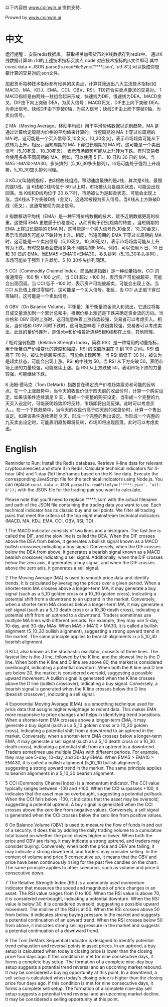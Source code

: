 以下内容由 www.coinwin.ai 提供支持.

Prowed by www.coinwin.ai


# 中文
运行提醒：
安装redis数据库。
获取相关加密货币的K线数据存到redis中。
通过K线数据计算4h /1d的上述技术指标买卖点
node 对应技术指标的js文件即可
其中const data = JSON.parse(fs.readFileSync('****.json', 'utf-8'));可以换成你想要计算的交易对的json文件。


加密货币每种技术指标都有经典的买卖点，计算并筛选出八大主流技术指标(如MACD、MA、KDJ、EMA、CCI、OBV、RSI、TD)符合买卖点要求的交易对。
1 MACD指标是由两线一柱组合起来形成，快速线为DIF，慢速线为DEA。MACD金叉，DIF由下向上突破 DEA，为买入信号；MACD死叉，DIF由上向下突破 DEA，为卖出信号。快线DIF由下穿破0轴，为买入信号；快线DIF由上而下穿破0轴，为卖出信号。

2 MA（Moving Average，移动平均线）用于平滑价格数据以识别趋势。MA 是通过计算给定周期内价格的平均值来计算的。当短周期的 MA 上穿过长周期的 MA 时，这可能是一个买入信号(5_10金叉，10_30金叉)，表示市场趋势可能从下跌转为上升。相反，当短周期的 MA 下穿过长周期的 MA 时，这可能是一个卖出信号（5_10死叉，10_30死叉），表示市场趋势可能从上升转为下跌。有时交易者会使用多条不同周期的 MA。例如，可以使用 5 日、10 日和 30 日的 MA。当MA5 >MA10>MA30，多头排列（5_10_30多头排列），市场可能处于强烈上升趋势。5_10_30空头排列同理。

3 KDJ又叫随机指标，由3根曲线组成，移动速度最快的是J线，其次是K线，最慢的是D线。当 K线和D线均位于 80 以上时，市场被认为是超买状态，可能会出现回落。当 K线和D线均位于 20 以下时，市场被认为是超卖状态，可能会出现上涨。当K线从下方突破D线（金叉），这通常被视为买入信号。当K线从上方跌破D线（死叉），这通常被视为卖出信号。

4 指数移动平均线（EMA）是一种平滑价格数据的技术，赋予近期数据更高的权重。这使得 EMA 更敏感于价格变动，从而有助于识别趋势的转变.。当短周期的 EMA 上穿过长周期的 EMA 时，这可能是一个买入信号(5_10金叉，10_30金叉)，表示市场趋势可能从下跌转为上升。相反，当短周期的 EMA 下穿过长周期的 MA 时，这可能是一个卖出信号（5_10死叉，10_30死叉），表示市场趋势可能从上升转为下跌。有时交易者会使用多条不同周期的E MA。例如，可以使用 5 日、10 日和 30 日的 EMA。当EMA5 >EMA10>EMA30，多头排列（5_10_30多头排列），市场可能处于强烈上升趋势。5_10_30空头排列同理。

5 CCI（Commodity Channel Index，商品频道指数）是一种动量指标，CCI 的值通常在 -100 到 +100 之间。当 CCI 超过 +100 时，表示资产可能被超买，可能会出现回调。当 CCI 低于 -100 时，表示资产可能被超卖，可能会出现上涨。当 CCI 从负值上穿过零轴时，这可能是一个买入信号。相反，当 CCI 从正值下穿过零轴时，这可能是一个卖出信号。

6 OBV（On Balance Volume，平衡量）用于衡量资金流入和流出。它通过将每日成交量添加到一个累计总和中，根据价格上涨还是下跌来确定资金流的方向。当价格和 OBV 同时上涨时，这可能意味着上涨趋势较强，交易者可以考虑买入。相反，当价格和 OBV 同时下跌时，这可能意味着下跌趋势较强，交易者可以考虑卖出。此处的量价5连升，是值obv和价格最近连续5根K线都在上涨，其他同理。

7 相对强弱指数（Relative Strength Index，简称 RSI）是一种常用的动量指标，用于衡量资产价格变化的速度和幅度。RSI 的取值范围在 0 到 100 之间。RSI 值高于 70 时，被认为是超买状态，可能会出现回落。当 RSI 值低于 30 时，被认为是超卖状态，可能会出现上涨。RSI 的中线为 50。当 RSI 从下方突破 50，表明市场上涨的力量较强，可能继续上涨。当 RSI 从上方跌破 50，表明市场下跌的力量较强，可能继续下跌。

8 汤姆·德马克（Tom DeMark）指数旨在确定资产价格趋势疲劳和可能的反转点。在一个上涨趋势中，当今天的收盘价低于四天前的收盘价时，计算一个购买设定。如果该条件连续满足 9 天，形成一个完整的购买设定。当形成一个完整的九天买入设定时，可能表明趋势即将反转，市场即将出现反弹。此时可以考虑买入。。在一个下跌趋势中，当今天的收盘价高于四天前的收盘价时，计算一个售出设定。如果该条件连续满足 9 天，形成一个完整的售出设定。当形成一个完整的九天卖出设定时，可能表明趋势即将反转，市场即将出现回落。此时可以考虑卖出。

# English
Reminder to Run:
Install the Redis database.
Retrieve K-line data for relevant cryptocurrencies and store it in Redis.
Calculate technical indicators for 4-hour (4h) and 1-day (1d) timeframes based on the K-line data.
Execute the corresponding JavaScript file for the technical indicators using Node.js.
You can replace `const data = JSON.parse(fs.readFileSync('****.json', 'utf-8'));` with the JSON file for the trading pair you want to calculate.

Please note that you'll need to replace '****.json' with the actual filename and path of the JSON file containing the trading data you want to use.
Each technical indicator has its classic buy and sell points. We filter all trading pairs that meet the criteria of the top eight mainstream technical indicators (MACD, MA, KDJ, EMA, CCI, OBV, RSI, TD)

1 The MACD indicator consists of two lines and a histogram. The fast line is called the DIF, and the slow line is called the DEA. When the DIF crosses above the DEA from below, it generates a bullish signal known as a MACD bullish crossover,indicating a buy signal. Conversely, when the DIF crosses below the DEA from above, it generates a bearish signal known as a MACD bearish crossover,indicating a sell signal. Additionally, when the DIF crosses below the zero axis, it generates a buy signal, and when the DIF crosses above the zero axis, it generates a sell signal.

2 The Moving Average (MA) is used to smooth price data and identify trends. It is calculated by averaging the prices over a given period. When a shorter-term MA crosses above a longer-term MA, it may generate a buy signal (such as a 5_10 golden cross or a 10_30 golden cross), indicating a potential shift from a downtrend to an uptrend in the market. Conversely, when a shorter-term MA crosses below a longer-term MA, it may generate a sell signal (such as a 5_10 death cross or a 10_30 death cross), indicating a potential shift from an uptrend to a downtrend. Traders sometimes use multiple MA lines with different periods. For example, they may use 5-day, 10-day, and 30-day MAs. When MA5 > MA10 > MA30, it is called a bullish alignment (5_10_30 bullish alignment), suggesting a strong upward trend in the market. The same principle applies to bearish alignments in a 5_10_30 bearish alignment.

3 KDJ, also known as the stochastic oscillator, consists of three lines. The fastest line is the J line, followed by the K line, and the slowest line is the D line. When both the K line and D line are above 80, the market is considered overbought, indicating a potential downturn. When both the K line and D line are below 20, the market is considered oversold, suggesting a possible upward movement. A bullish signal is generated when the K line crosses above the D line (bullish crossover), indicating a buy signal. Conversely, a bearish signal is generated when the K line crosses below the D line (bearish crossover), indicating a sell signal.

4 Exponential Moving Average (EMA) is a smoothing technique used for price data that assigns higher weightage to recent data. This makes EMA more responsive to price changes and helps in identifying trend transitions. When a shorter-term EMA crosses above a longer-term EMA, it may generate a buy signal (such as a 5_10 golden cross or a 10_30 golden cross), indicating a potential shift from a downtrend to an uptrend in the market. Conversely, when a shorter-term EMA crosses below a longer-term EMA, it may generate a sell signal (such as a 5_10 death cross or a 10_30 death cross), indicating a potential shift from an uptrend to a downtrend. Traders sometimes use multiple EMAs with different periods. For example, they may use 5-day, 10-day, and 30-day EMAs. When EMA5 > EMA10 > EMA30, it is called a bullish alignment (5_10_30 bullish alignment), suggesting a strong upward trend in the market. The same principle applies to bearish alignments in a 5_10_30 bearish alignment.

5 CCI (Commodity Channel Index) is a momentum indicator. The CCI value typically ranges between -100 and +100. When the CCI surpasses +100, it indicates that the asset may be overbought, suggesting a potential pullback. When the CCI falls below -100, it indicates that the asset may be oversold, suggesting a potential uptrend. A buy signal is generated when the CCI crosses above the zero line from negative values. Conversely, a sell signal is generated when the CCI crosses below the zero line from positive values.

6 On Balance Volume (OBV) is used to measure the flow of funds in and out of a security. It does this by adding the daily trading volume to a cumulative total based on whether the price closes higher or lower. When both the price and OBV are rising, it may indicate a strong uptrend, and traders may consider buying. Conversely, when both the price and OBV are falling, it may indicate a strong downtrend, and traders may consider selling. In the context of volume and price 5 consecutive up, it means that the OBV and price have been continuously rising for the past five candles on the chart. The same principle applies to other scenarios, such as volume and price 5 consecutive down.

7 The Relative Strength Index (RSI) is a commonly used momentum indicator that measures the speed and magnitude of price changes in an asset. The RSI value ranges from 0 to 100. When the RSI value is above 70, it is considered overbought, indicating a potential downturn. When the RSI value is below 30, it is considered oversold, suggesting a possible upward movement. The midline of the RSI is at 50. When the RSI crosses above 50 from below, it indicates strong buying pressure in the market and suggests a potential continuation of an upward trend. When the RSI crosses below 50 from above, it indicates strong selling pressure in the market and suggests a potential continuation of a downward trend.

8 The Tom DeMark Sequential Indicator is designed to identify potential trend exhaustion and reversal points in asset prices. In an uptrend, a buy setup is calculated when today's closing price is lower than the closing price four days ago. If this condition is met for nine consecutive days, it forms a complete buy setup. The formation of a complete nine-day buy setup suggests a potential trend reversal and an upcoming market rebound. It may be considered a buying opportunity at this point. In a downtrend, a sell setup is calculated when today's closing price is higher than the closing price four days ago. If this condition is met for nine consecutive days, it forms a complete sell setup. The formation of a complete nine-day sell setup suggests a potential trend reversal and an upcoming market decline. It may be considered a selling opportunity at this point.



